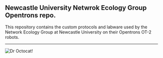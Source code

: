 ## Newcastle University Netwrok Ecology Group Opentrons repo.

This repository contains the custom protocols and labware used by the Network Ecology Group at Newcastle University on their Opentrons OT-2 robots.
***

![Dr Octocat!](https://octodex.github.com/images/droctocat.png)
